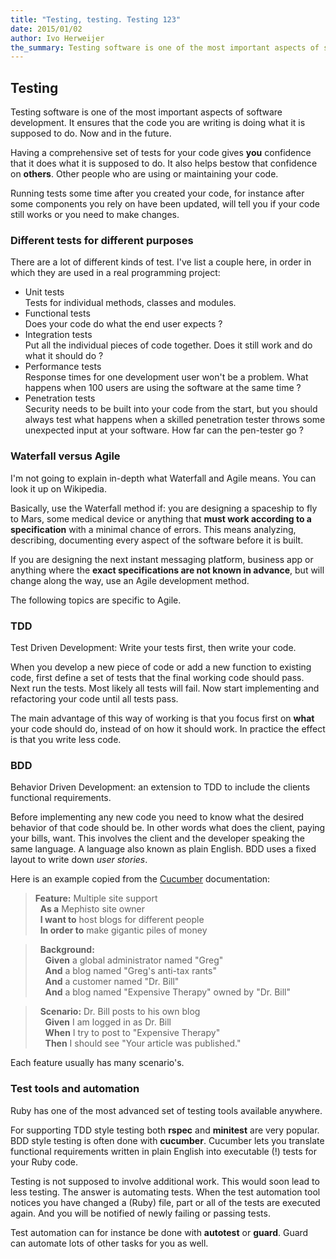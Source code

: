 ```yaml
---
title: "Testing, testing. Testing 123"
date: 2015/01/02
author: Ivo Herweijer
the_summary: Testing software is one of the most important aspects of software development.
---
```


## Testing
Testing software is one of the most important aspects of software development. It ensures that the code
you are writing is doing what it is supposed to do. Now and in the future.  

Having a comprehensive set of tests for your code gives __you__ confidence that it does what it is
supposed to do. It also helps bestow that confidence on __others__. Other people who are using or maintaining
your code.

Running tests some time after you created your code, for instance after some components you rely on have been
updated, will tell you if your code still works or you need to make changes.

### Different tests for different purposes
There are a lot of different kinds of test. I've list a couple here, in order in which they are used in a
real programming project:

- Unit tests  
  Tests for individual methods, classes and modules.
- Functional tests  
  Does your code do what the end user expects ?
- Integration tests  
  Put all the individual pieces of code together. Does it still work and do what it should do ?
- Performance tests  
  Response times for one development user won't be a problem. What happens when 100 users are
  using the software at the same time ?
- Penetration tests  
  Security needs to be built into your code from the start, but you should always test what happens
  when a skilled penetration tester throws some unexpected input at your software.
  How far can the pen-tester go ?

### Waterfall versus Agile
I'm not going to explain in-depth what Waterfall and Agile means. You can look it up on Wikipedia.

Basically, use the Waterfall method if: you are designing a spaceship to fly to Mars, some medical
device or anything that __must work according to a specification__ with a minimal chance of errors.
This means analyzing, describing, documenting every aspect of the software before it is built.

If you are designing the next instant messaging platform, business app or anything where the __exact
specifications are not known in advance__, but will change along the way, use an Agile development
method.

The following topics are specific to Agile.

### TDD
Test Driven Development: Write your tests first, then write your code.

When you develop a new piece of code or add a new function to existing code, first define a set of
tests that the final working code should pass. Next run the tests. Most likely all tests will fail.
Now start implementing and refactoring your code until all tests pass.

The main advantage of this way of working is that you focus first on __what__ your code should do,
instead of on how it should work. In practice the effect is that you write less code.

### BDD
Behavior Driven Development: an extension to TDD to include the clients functional requirements.

Before implementing any new code you need to know what the desired behavior of that code should
be. In other words what does the client, paying your bills, want.
This involves the client and the developer speaking the same language. A language also known as
plain English. BDD uses a fixed layout to write down _user stories_.

Here is an example copied from the
<a href="https://github.com/cucumber/cucumber/wiki/Background" target="_blank">Cucumber</a>
documentation:

> __Feature:__ Multiple site support  
> &nbsp;&nbsp;__As a__ Mephisto site owner  
> &nbsp;&nbsp;__I want to__ host blogs for different people  
> &nbsp;&nbsp;__In order to__ make gigantic piles of money  

> &nbsp;&nbsp;__Background:__  
> &nbsp;&nbsp;&nbsp;&nbsp;__Given__ a global administrator named "Greg"  
> &nbsp;&nbsp;&nbsp;&nbsp;__And__ a blog named "Greg's anti-tax rants"  
> &nbsp;&nbsp;&nbsp;&nbsp;__And__ a customer named "Dr. Bill"  
> &nbsp;&nbsp;&nbsp;&nbsp;__And__ a blog named "Expensive Therapy" owned by "Dr. Bill"  

> &nbsp;&nbsp;__Scenario:__ Dr. Bill posts to his own blog  
> &nbsp;&nbsp;&nbsp;&nbsp;__Given__ I am logged in as Dr. Bill  
> &nbsp;&nbsp;&nbsp;&nbsp;__When__ I try to post to "Expensive Therapy"  
> &nbsp;&nbsp;&nbsp;&nbsp;__Then__ I should see "Your article was published."  

Each feature usually has many scenario's.

### Test tools and automation
Ruby has one of the most advanced set of testing tools available anywhere.

For supporting TDD style testing both __rspec__ and __minitest__ are very popular.
BDD style testing is often done with __cucumber__. Cucumber lets you translate functional
requirements written in plain English into executable (!) tests for your Ruby code.

Testing is not supposed to involve additional work. This would soon lead to less testing.
The answer is automating tests. When the test automation tool notices you have changed a (Ruby)
file, part or all of the tests are executed again. And you will be notified of newly failing or
passing tests.

Test automation can for instance be done with __autotest__ or __guard__. Guard can automate lots
of other tasks for you as well.
